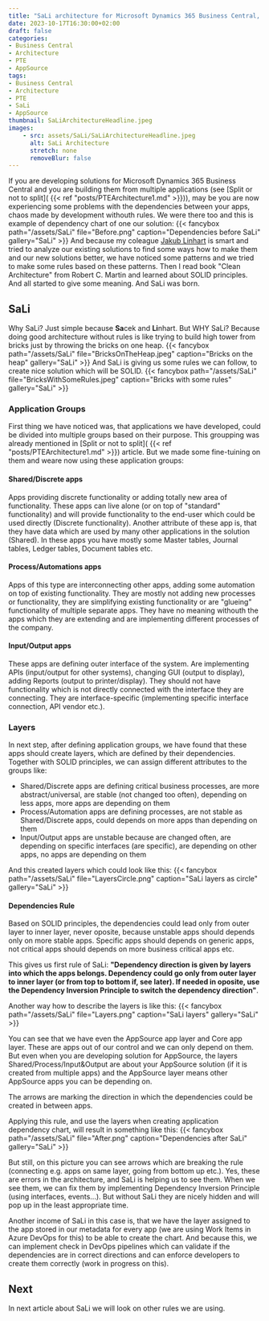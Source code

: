 ```yaml
---
title: "SaLi architecture for Microsoft Dynamics 365 Business Central, part 1"
date: 2023-10-17T16:30:00+02:00
draft: false
categories:
- Business Central
- Architecture
- PTE
- AppSource
tags:
- Business Central
- Architecture
- PTE
- SaLi
- AppSource
thumbnail: SaLiArchitectureHeadline.jpeg
images: 
    - src: assets/SaLi/SaLiArchitectureHeadline.jpeg
      alt: SaLi Architecture
      stretch: none
      removeBlur: false
---
```

If you are developing solutions for Microsoft Dynamics 365 Business Central and you are building them from multiple applications (see [Split or not to split]( {{< ref "posts/PTEArchitecture1.md" >}})), may be you are now experiencing some problems with the dependencies between your apps, chaos made by development withouth rules. We were there too and this is example of dependency chart of one our solution:
{{< fancybox path="/assets/SaLi" file="Before.png" caption="Dependencies before SaLi" gallery="SaLi" >}}
And because my coleague [Jakub Linhart](https://www.linkedin.com/in/jakub-linhart-11925a96/?originalSubdomain=cz) is smart and tried to analyze our existing solutions to find some ways how to make them and our new solutions better, we have noticed some patterns and we tried to make some rules based on these patterns. Then I read book "Clean Architecture" from Robert C. Martin and learned about SOLID principles. And all started to give some meaning. And SaLi was born.

## SaLi

Why SaLi? Just simple because **Sa**cek and **Li**nhart.
But WHY SaLi? Because doing good architecture without rules is like trying to build high tower from bricks just by throwing the bricks on one heap.
{{< fancybox path="/assets/SaLi" file="BricksOnTheHeap.jpeg" caption="Bricks on the heap" gallery="SaLi" >}}
And SaLi is giving us some rules we can follow, to create nice solution which will be SOLID.
{{< fancybox path="/assets/SaLi" file="BricksWithSomeRules.jpeg" caption="Bricks with some rules" gallery="SaLi" >}}

### Application Groups

First thing we have noticed was, that applications we have developed, could be divided into multiple groups based on their purpose. This groupping was already mentioned in [Split or not to split]( {{< ref "posts/PTEArchitecture1.md" >}}) article. But we made some fine-tuining on them and weare now using these application groups:

#### Shared/Discrete apps

Apps providing discrete functionality or adding totally new area of functionality. These apps can live alone (or on top of "standard" functionality) and will provide functionality to the end-user which could be used directly (Discrete functionality). Another attribute of these app is, that they have data which are used by many other applications in the solution (Shared). In these apps you have mostly some Master tables, Journal tables, Ledger tables, Document tables etc.

#### Process/Automations apps

Apps of this type are interconnecting other apps, adding some automation on top of existing functionality. They are mostly not adding new processes or functionality, they are simplifying existing functionality or are "glueing" functionality of multiple separate apps. They have no meaning withouth the apps which they are extending and are implementing different processes of the company.

#### Input/Output apps

These apps are defining outer interface of the system. Are implementing APIs (input/output for other systems), changing GUI (output to display), adding Reports (output to printer/display). They should not have functionality which is not directly connected with the interface they are connecting. They are interface-specific (implementing specific interface connection, API vendor etc.).

### Layers

In next step, after defining application groups, we have found that these apps should create layers, which are defined by their dependencies. Together with SOLID principles, we can assign different attributes to the groups like:

- Shared/Discrete apps are defining critical business processes, are more abstract/universal, are stable (not changed too often), depending on less apps, more apps are depending on them
- Process/Automation apps are defining processes, are not stable as Shared/Discrete apps, could depends on more apps than depending on them
- Input/Output apps are unstable because are changed often, are depending on specific interfaces (are specific), are depending on other apps, no apps are depending on them

And this created layers which could look like this:
{{< fancybox path="/assets/SaLi" file="LayersCircle.png" caption="SaLi layers as circle" gallery="SaLi" >}}

#### Dependencies Rule

Based on SOLID principles, the dependencies could lead only from outer layer to inner layer, never oposite, because unstable apps should depends only on more stable apps. Specific apps should depends on generic apps, not critical apps should depends on more business critical apps etc.

This gives us first rule of SaLi: **"Dependency direction is given by layers into which the apps belongs. Dependency could go only from outer layer to inner layer (or from top to bottom if, see later). If needed in oposite, use the Dependency Inversion Principle to switch the dependency direction"**.

Another way how to describe the layers is like this:
{{< fancybox path="/assets/SaLi" file="Layers.png" caption="SaLi layers" gallery="SaLi" >}}

You can see that we have even the AppSource app layer and Core app layer. These are apps out of our control and we can only depend on them. But even when you are developing solution for AppSource, the layers Shared/Process/Input&Output are about your AppSource solution (if it is created from multiple apps) and the AppSource layer means other AppSource apps you can be depending on.

The arrows are marking the direction in which the dependencies could be created in between apps.

Applying this rule, and use the layers when creating application dependency chart, will result in something like this:
{{< fancybox path="/assets/SaLi" file="After.png" caption="Dependencies after SaLi" gallery="SaLi" >}}

But still, on this picture you can see arrows which are breaking the rule (connecting e.g. apps on same layer, going from bottom up etc.). Yes, these are errors in the architecture, and SaLi is helping us to see them. When we see them, we can fix them by implementing Dependency Inversion Principle (using interfaces, events...). But without SaLi they are nicely hidden and will pop up in the least appropriate time.

Another income of SaLi in this case is, that we have the layer assigned to the app stored in our metadata for every app (we are using Work Items in Azure DevOps for this) to be able to create the chart. And because this, we can implement check in DevOps pipelines which can validate if the dependencies are in correct directions and can enforce developers to create them correctly (work in progress on this).

## Next

In next article about SaLi we will look on other rules we are using.
